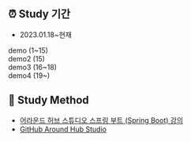 ## ⏰ Study 기간
* 2023.01.18~현재

demo (1\~15)   
demo2 (15)   
demo3 (16\~18)   
demo4 (19\~)   


## 📓 Study Method
* [어라운드 허브 스튜디오 스프링 부트 (Spring Boot) 강의](https://www.youtube.com/playlist?list=PLlTylS8uB2fBOi6uzvMpojFrNe7sRmlzU)
* [GitHub Around Hub Studio](https://github.com/Around-Hub-Studio)
